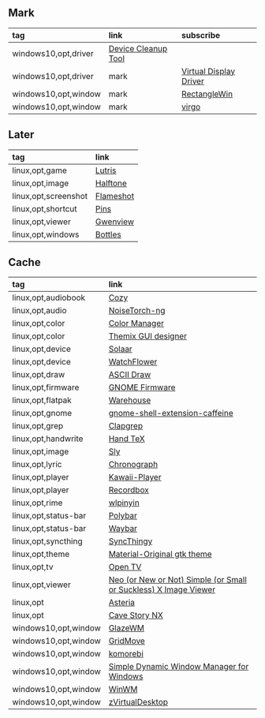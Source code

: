 ## Mark

|tag|link|subscribe|
|:-|:-|:-|
|windows10,opt,driver|[Device Cleanup Tool](https://www.majorgeeks.com/files/details/device_cleanup_tool.html)||
|windows10,opt,driver|mark|[Virtual Display Driver](https://github.com/VirtualDisplay/Virtual-Display-Driver)|release|
|windows10,opt,window|mark|[RectangleWin](https://github.com/ahmetb/RectangleWin)|release|
|windows10,opt,window|mark|[virgo](https://github.com/henkman/virgo)|release|

## Later

|tag|link|
|:-|:-|
|linux,opt,game|[Lutris](https://lutris.net)|
|linux,opt,image|[Halftone](https://github.com/tfuxu/Halftone)|
|linux,opt,screenshot|[Flameshot](https://github.com/flameshot-org/flameshot)|
|linux,opt,shortcut|[Pins](https://github.com/fabrialberio/Pins)|
|linux,opt,viewer|[Gwenview](https://invent.kde.org/graphics/gwenview)|
|linux,opt,windows|[Bottles](https://github.com/bottlesdevs/Bottles)|

## Cache

|tag|link|
|:-|:-|
|linux,opt,audiobook|[Cozy](https://github.com/geigi/cozy)|
|linux,opt,audio|[NoiseTorch-ng](https://github.com/noisetorch/NoiseTorch)|
|linux,opt,color|[Color Manager](https://github.com/NicklasVraa/Color-manager)|
|linux,opt,color|[Themix GUI designer](https://github.com/themix-project/themix-gui)|
|linux,opt,device|[Solaar](https://github.com/pwr-Solaar/Solaar)|
|linux,opt,device|[WatchFlower](https://emeric.io/WatchFlower)|
|linux,opt,draw|[ASCII Draw](https://github.com/Nokse22/ascii-draw)|
|linux,opt,firmware|[GNOME Firmware](https://gitlab.gnome.org/World/gnome-firmware)|
|linux,opt,flatpak|[Warehouse](https://github.com/flattool/warehouse)|
|linux,opt,gnome|[gnome-shell-extension-caffeine](https://github.com/eonpatapon/gnome-shell-extension-caffeine)|
|linux,opt,grep|[Clapgrep](https://github.com/luleyleo/clapgrep)|
|linux,opt,handwrite|[Hand TeX](https://github.com/VoxelCubes/Hand-TeX)|
|linux,opt,image|[Sly](https://github.com/kra-mo/sly)|
|linux,opt,lyric|[Chronograph](https://github.com/Dzheremi2/Chronograph)|
|linux,opt,player|[Kawaii-Player](https://github.com/kanishka-linux/kawaii-player)|
|linux,opt,player|[Recordbox](https://codeberg.org/edestcroix/Recordbox/)|
|linux,opt,rime|[wlpinyin](https://github.com/xhebox/wlpinyin)|
|linux,opt,status-bar|[Polybar](https://github.com/polybar/polybar)|
|linux,opt,status-bar|[Waybar](https://github.com/Alexays/Waybar)|
|linux,opt,syncthing|[SyncThingy](https://github.com/zocker-160/SyncThingy)|
|linux,opt,theme|[Material-Original gtk theme](https://github.com/Macintosh98/Material-Original)|
|linux,opt,tv|[Open TV](https://github.com/Fredolx/open-tv)|
|linux,opt,viewer|[Neo (or New or Not) Simple (or Small or Suckless) X Image Viewer](https://codeberg.org/nsxiv/nsxiv)|
|linux,opt|[Asteria](https://github.com/alamahant/Asteria)|
|linux,opt|[Cave Story NX](https://gitlab.com/coringao/cavestory-nx)|
|windows10,opt,window|[GlazeWM](https://github.com/glzr-io/glazewm)|
|windows10,opt,window|[GridMove](https://github.com/mirtlecn/GridMove)|
|windows10,opt,window|[komorebi](https://github.com/LGUG2Z/komorebi)|
|windows10,opt,window|[Simple Dynamic Window Manager for Windows](https://github.com/ahrm/SDWM)|
|windows10,opt,window|[WinWM](https://github.com/McYoloSwagHam/win3wm)|
|windows10,opt,window|[zVirtualDesktop](https://github.com/mzomparelli/zVirtualDesktop)|